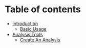 # Table of contents

* [Introduction](README.md)
  * [Basic Usage](BasicUsage.md)
* [Analysis Tools](AnalysisOverview.md)
  * [Create An Analysis](NewAnalsis.md)
